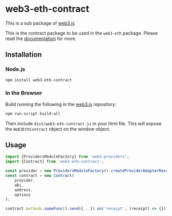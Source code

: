 # web3-eth-contract

This is a sub package of [web3.js][repo]

This is the contract package to be used in the `web3-eth` package.
Please read the [documentation][docs] for more.

## Installation

### Node.js

```bash
npm install web3-eth-contract
```

### In the Browser

Build running the following in the [web3.js][repo] repository:

```bash
npm run-script build-all
```

Then include `dist/web3-eth-contract.js` in your html file.
This will expose the `Web3EthContract` object on the window object.


## Usage

```js
import {ProvidersModuleFactory} from 'web3-providers';
import {Contract} from 'web3-eth-contract';

const provider = new ProvidersModuleFactory().createProviderAdapterResolver().resolve('http://127.0.0.1:4546');
const contract = new Contract(
    provider,
    abi,
    address,
    options
);

contract.methods.someFunc().send({...}).on('receipt', (receipt) => {});
```


[docs]: http://web3js.readthedocs.io/en/1.0/
[repo]: https://github.com/ethereum/web3.js


